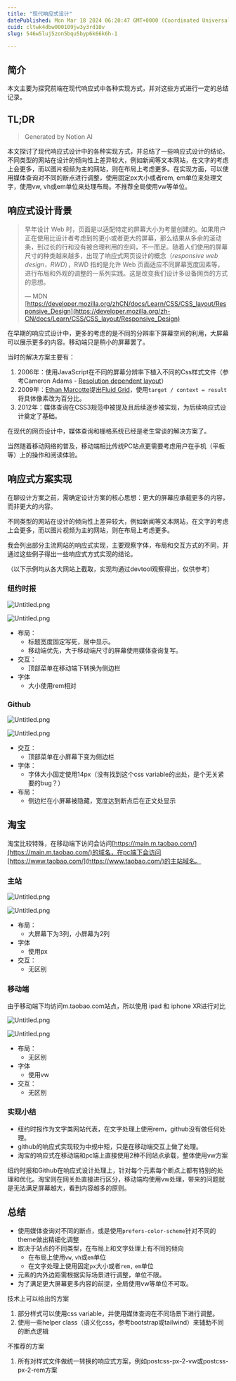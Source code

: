 ```yaml
---
title: "现代响应式设计"
datePublished: Mon Mar 18 2024 06:20:47 GMT+0000 (Coordinated Universal Time)
cuid: cltwk4dbw000109jw3y3rd10v
slug: 546w5luj5zon5bqu5byp6k66k6h-1

---
```



## 简介


本文主要为探究前端在现代响应式中各种实现方式，并对这些方式进行一定的总结记录。


## TL;DR


> Generated by Notion AI


本文探讨了现代响应式设计中的各种实现方式，并总结了一些响应式设计的结论。不同类型的网站在设计的倾向性上差异较大，例如新闻等文本网站，在文字的考虑上会更多，而以图片视频为主的网站，则在布局上考虑更多。在实现方面，可以使用媒体查询对不同的断点进行调整，使用固定px大小或者rem, em单位来处理文字，使用vw, vh或em单位来处理布局。不推荐全局使用vw等单位。


## 响应式设计背景


> 早年设计 Web 时，页面是以适配特定的屏幕大小为考量创建的。如果用户正在使用比设计者考虑到的更小或者更大的屏幕，那么结果从多余的滚动条，到过长的行和没有被合理利用的空间，不一而足。随着人们使用的屏幕尺寸的种类越来越多，出现了响应式网页设计的概念（_responsive web design，RWD_），RWD 指的是允许 Web 页面适应不同屏幕宽度因素等，进行布局和外观的调整的一系列实践。这是改变我们设计多设备网页的方式的思想。  
>   
> — MDN [https://developer.mozilla.org/zhCN/docs/Learn/CSS/CSS_layout/Responsive_Design](https://developer.mozilla.org/zh-CN/docs/Learn/CSS/CSS_layout/Responsive_Design)


在早期的响应式设计中，更多的考虑的是不同的分辨率下屏幕空间的利用，大屏幕可以展示更多的内容。移动端只是稍小的屏幕罢了。


当时的解决方案主要有：

1. 2006年：使用JavaScript在不同的屏幕分辨率下植入不同的Css样式文件（参考Cameron Adams - [Resolution dependent layout](https://www.google.com/search?q=media%20query%20create%20time&rlz=1C5GCEM_en__1036__1036&oq=media%20query%20create%20time&aqs=chrome..69i57j0i512j0i67j0i512l7.4387j0j7&sourceid=chrome&ie=UTF-8)）
2. 2009年：[Ethan Marcotte](https://alistapart.com/author/emarcotte/)提出[Fluid Grid](https://alistapart.com/article/fluidgrids/)，使用`target / context = result`将具体像素改为百分比。
3. 2012年：媒体查询在CSS3规范中被提及且后续逐步被实现，为后续响应式设计奠定了基础。

在现代的网页设计中，媒体查询和栅格系统已经是老生常谈的解决方案了。


当然随着移动网络的普及，移动端相比传统PC站点更需要考虑用户在手机（平板等）上的操作和阅读体验。


## 响应式方案实现


在聊设计方案之前，需确定设计方案的核心思想：更大的屏幕应承载更多的内容，而非更大的内容。


不同类型的网站在设计的倾向性上差异较大，例如新闻等文本网站，在文字的考虑上会更多，而以图片视频为主的网站，则在布局上考虑更多。


我会列出部分主流网站的响应式实现，主要观察字体，布局和交互方式的不同，并通过这些例子得出一些响应式方式实现的结论。


（以下示例均从各大网站上截取，实现均通过devtool观察得出，仅供参考）


### 纽约时报


![Untitled.png](https://prod-files-secure.s3.us-west-2.amazonaws.com/11f66c5f-6043-406b-b492-4dc267645668/0ee401ae-8083-4a39-bc9f-d36c87d78604/Untitled.png?X-Amz-Algorithm=AWS4-HMAC-SHA256&X-Amz-Content-Sha256=UNSIGNED-PAYLOAD&X-Amz-Credential=AKIAT73L2G45HZZMZUHI%2F20240318%2Fus-west-2%2Fs3%2Faws4_request&X-Amz-Date=20240318T062028Z&X-Amz-Expires=3600&X-Amz-Signature=0168ad188454822326c453d752dfd46b8be0c07364d5a3e3dc15ef0e546581f8&X-Amz-SignedHeaders=host&x-id=GetObject)


![Untitled.png](https://prod-files-secure.s3.us-west-2.amazonaws.com/11f66c5f-6043-406b-b492-4dc267645668/eb702201-2765-4666-8ed4-77eddec7ae6e/Untitled.png?X-Amz-Algorithm=AWS4-HMAC-SHA256&X-Amz-Content-Sha256=UNSIGNED-PAYLOAD&X-Amz-Credential=AKIAT73L2G45HZZMZUHI%2F20240318%2Fus-west-2%2Fs3%2Faws4_request&X-Amz-Date=20240318T062028Z&X-Amz-Expires=3600&X-Amz-Signature=4b49c515ee9d3fbb30c376987203d1cc962d72aeba6932084149ec2d80123273&X-Amz-SignedHeaders=host&x-id=GetObject)

- 布局：
	- 标题宽度固定写死，居中显示。
	- 移动端优先，大于移动端尺寸的屏幕使用媒体查询复写。
- 交互：
	- 顶部菜单在移动端下转换为侧边栏
- 字体
	- 大小使用rem相对

### Github


![Untitled.png](https://prod-files-secure.s3.us-west-2.amazonaws.com/11f66c5f-6043-406b-b492-4dc267645668/88e9b850-d59d-4cec-b5de-17a523e8328c/Untitled.png?X-Amz-Algorithm=AWS4-HMAC-SHA256&X-Amz-Content-Sha256=UNSIGNED-PAYLOAD&X-Amz-Credential=AKIAT73L2G45HZZMZUHI%2F20240318%2Fus-west-2%2Fs3%2Faws4_request&X-Amz-Date=20240318T062028Z&X-Amz-Expires=3600&X-Amz-Signature=5ef752d98f3c921ad00d662b7bce3770b8bf905c2705d025a4571c612d31c812&X-Amz-SignedHeaders=host&x-id=GetObject)


![Untitled.png](https://prod-files-secure.s3.us-west-2.amazonaws.com/11f66c5f-6043-406b-b492-4dc267645668/27c84e2b-9c52-4650-84b6-988b475729d4/Untitled.png?X-Amz-Algorithm=AWS4-HMAC-SHA256&X-Amz-Content-Sha256=UNSIGNED-PAYLOAD&X-Amz-Credential=AKIAT73L2G45HZZMZUHI%2F20240318%2Fus-west-2%2Fs3%2Faws4_request&X-Amz-Date=20240318T062028Z&X-Amz-Expires=3600&X-Amz-Signature=dc0a64aa13cfdf17726b1d186c6a79da072099ac8503068bd5c0f5bafd06d686&X-Amz-SignedHeaders=host&x-id=GetObject)

- 交互：
	- 顶部菜单在小屏幕下变为侧边栏
- 字体：
	- 字体大小固定使用14px（没有找到这个css variable的出处，是个无关紧要的bug？）
- 布局：
	- 侧边栏在小屏幕被隐藏，宽度达到断点后在正文处显示

## 淘宝


淘宝比较特殊，在移动端下访问会访问[https://main.m.taobao.com/](https://main.m.taobao.com/)的域名，在pc端下会访问[https://www.taobao.com/](https://www.taobao.com/)的主站域名。


### 主站


![Untitled.png](https://prod-files-secure.s3.us-west-2.amazonaws.com/11f66c5f-6043-406b-b492-4dc267645668/838b38f3-66e4-4802-b715-2813f63d11b3/Untitled.png?X-Amz-Algorithm=AWS4-HMAC-SHA256&X-Amz-Content-Sha256=UNSIGNED-PAYLOAD&X-Amz-Credential=AKIAT73L2G45HZZMZUHI%2F20240318%2Fus-west-2%2Fs3%2Faws4_request&X-Amz-Date=20240318T062028Z&X-Amz-Expires=3600&X-Amz-Signature=77a43d7597107792f580392be1d7007999fd6e8bcd5fc4480b866e27d41a80af&X-Amz-SignedHeaders=host&x-id=GetObject)


![Untitled.png](https://prod-files-secure.s3.us-west-2.amazonaws.com/11f66c5f-6043-406b-b492-4dc267645668/d908eb7f-02be-43b4-9fec-88ab9909444f/Untitled.png?X-Amz-Algorithm=AWS4-HMAC-SHA256&X-Amz-Content-Sha256=UNSIGNED-PAYLOAD&X-Amz-Credential=AKIAT73L2G45HZZMZUHI%2F20240318%2Fus-west-2%2Fs3%2Faws4_request&X-Amz-Date=20240318T062028Z&X-Amz-Expires=3600&X-Amz-Signature=803b2917701bf8693f9941586d2b4f1df988abc28ac52320b6d0486f5266d123&X-Amz-SignedHeaders=host&x-id=GetObject)

- 布局：
	- 大屏幕下为3列，小屏幕为2列
- 字体
	- 使用px
- 交互：
	- 无区别

### 移动端


由于移动端下均访问m.taobao.com站点，所以使用 ipad 和 iphone XR进行对比


![Untitled.png](https://prod-files-secure.s3.us-west-2.amazonaws.com/11f66c5f-6043-406b-b492-4dc267645668/27742227-4989-48e1-b125-cce1900473a8/Untitled.png?X-Amz-Algorithm=AWS4-HMAC-SHA256&X-Amz-Content-Sha256=UNSIGNED-PAYLOAD&X-Amz-Credential=AKIAT73L2G45HZZMZUHI%2F20240318%2Fus-west-2%2Fs3%2Faws4_request&X-Amz-Date=20240318T062029Z&X-Amz-Expires=3600&X-Amz-Signature=6e30c50ed7b8fbe986e91cc49eebbd69c8ffc5380a3159efbcc80cb8a72dfc11&X-Amz-SignedHeaders=host&x-id=GetObject)


![Untitled.png](https://prod-files-secure.s3.us-west-2.amazonaws.com/11f66c5f-6043-406b-b492-4dc267645668/c66aceb5-8d49-4033-96e4-98591eba691b/Untitled.png?X-Amz-Algorithm=AWS4-HMAC-SHA256&X-Amz-Content-Sha256=UNSIGNED-PAYLOAD&X-Amz-Credential=AKIAT73L2G45HZZMZUHI%2F20240318%2Fus-west-2%2Fs3%2Faws4_request&X-Amz-Date=20240318T062029Z&X-Amz-Expires=3600&X-Amz-Signature=a14817cbbc24896498a3bb1b6c391f7877c5b583d3b74a860cad6697182224f0&X-Amz-SignedHeaders=host&x-id=GetObject)

- 布局：
	- 无区别
- 字体
	- 使用vw
- 交互：
	- 无区别

### 实现小结

- 纽约时报作为文字类网站代表，在文字处理上使用rem，github没有做任何处理。
- github的响应式实现较为中规中矩，只是在移动端交互上做了处理。
- 淘宝的响应式在移动端和pc端上直接使用2种不同站点承载，整体使用vw方案

纽约时报和Github在响应式设计处理上，针对每个元素每个断点上都有特别的处理和优化。淘宝则在网关处直接进行区分，移动端均使用vw处理，带来的问题就是无法满足屏幕越大，看到内容越多的原则。


## 总结

- 使用媒体查询对不同的断点，或是使用`prefers-color-scheme`针对不同的theme做出精细化调整
- 取决于站点的不同类型，在布局上和文字处理上有不同的倾向
	- 在布局上使用`vw`, `vh`或`em`单位
	- 在文字处理上使用固定`px`大小或者`rem,` `em`单位
- 元素的内外边距需根据实际场景进行调整，单位不限。
- 为了满足更大屏幕更多内容的前提，全局使用vw等单位不可取。

技术上可以给出的方案

1. 部分样式可以使用css variable，并使用媒体查询在不同场景下进行调整。
2. 使用一些helper class（语义化css，参考bootstrap或tailwind）来辅助不同的断点逻辑

不推荐的方案

1. 所有对样式文件做统一转换的响应式方案，例如postcss-px-2-vw或postcss-px-2-rem方案
